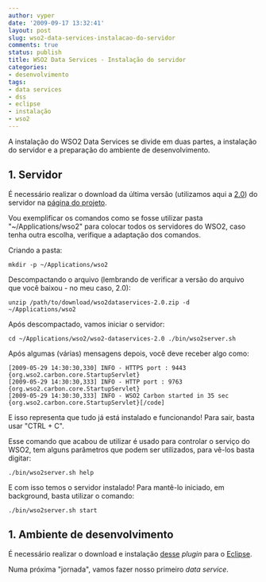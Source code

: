 ```yaml
---
author: vyper
date: '2009-09-17 13:32:41'
layout: post
slug: wso2-data-services-instalacao-do-servidor
comments: true
status: publish
title: WSO2 Data Services - Instalação do servidor
categories:
- desenvolvimento
tags:
- data services
- dss
- eclipse
- instalação
- wso2
---
```


A instalação do WSO2 Data Services se divide em duas partes, a instalação do
servidor e a preparação do ambiente de desenvolvimento.

## 1. Servidor

É necessário realizar o download da última versão (utilizamos aqui a
[2.0](http://dist.wso2.org/products/solutions/data-services/java/2.0/wso2dataservices-2.0.zip)) do servidor na [página do projeto](http://wso2.org/projects/solutions/data-services/java).

Vou exemplificar os comandos como se fosse utilizar pasta
"~/Applications/wso2" para colocar todos os servidores do WSO2, caso tenha
outra escolha, verifique a adaptação dos comandos.

Criando a pasta:

    mkdir -p ~/Applications/wso2

Descompactando o arquivo (lembrando de verificar a versão do arquivo que você
baixou - no meu caso, 2.0): 

    unzip /path/to/download/wso2dataservices-2.0.zip -d ~/Applications/wso2

Após descompactado, vamos iniciar o servidor: 

    cd ~/Applications/wso2/wso2-dataservices-2.0 ./bin/wso2server.sh

Após algumas (várias) mensagens depois, você deve receber algo como:

    [2009-05-29 14:30:30,330] INFO - HTTPS port : 9443 {org.wso2.carbon.core.StartupServlet}
    [2009-05-29 14:30:30,333] INFO - HTTP port : 9763 {org.wso2.carbon.core.StartupServlet} 
    [2009-05-29 14:30:30,333] INFO - WSO2 Carbon started in 35 sec {org.wso2.carbon.core.StartupServlet}[/code]

E isso representa que tudo já está instalado e funcionando! Para sair, basta
usar "CTRL + C".

Esse comando que acabou de utilizar é usado para controlar o serviço do WSO2,
tem alguns parâmetros que podem ser utilizados, para vê-los basta digitar:

    ./bin/wso2server.sh help

E com isso temos o servidor instalado! Para mantê-lo iniciado, em background,
basta utilizar o comando:

    ./bin/wso2server.sh start

## 1. Ambiente de desenvolvimento

É necessário realizar o download e instalação
[desse](http://dist.wso2.org/products/solutions/data-services/java/1.0.1/org.wso2.ws.dataservices.ide_1.0.1.jar) _plugin_ para o
[Eclipse](http://www.eclipse.org).

Numa próxima "jornada", vamos fazer nosso primeiro _data service_.